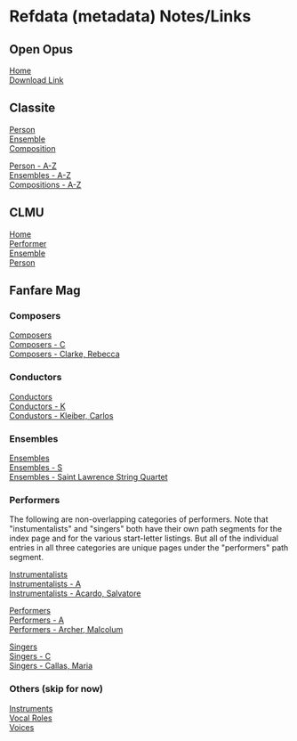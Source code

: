 # Refdata (metadata) Notes/Links #

## Open Opus ##

[Home](https://openopus.org/)<br>
[Download Link](https://api.openopus.org/work/dump.json)<br>

## Classite ##

[Person](https://classite.com/discover/person)<br>
[Ensemble](https://classite.com/discover/ensemble)<br>
[Composition](https://classite.com/discover/composition)<br>

[Person - A-Z](https://classite.com/search/persons?limit=100&view=list&order=az&page=1)<br>
[Ensembles - A-Z](https://classite.com/search/ensembles?limit=100&order=az&view=list&page=1)<br>
[Compositions - A-Z](https://classite.com/search/compositions?limit=48&view=list&order=az&page=1)<br>

## CLMU ##

[Home](https://search.alexanderstreet.com/clmu)<br>
[Performer](https://search.alexanderstreet.com/clmu/browse/composer?items_per_page=100)<br>
[Ensemble](https://search.alexanderstreet.com/clmu/browse/performer-ensemble)<br>
[Person](https://search.alexanderstreet.com/clmu/browse/person)<br>

## Fanfare Mag ##

### Composers ###

[Composers](https://fanfarearchive.com/indices/itop/composers/index.html)<br>
[Composers - C](https://fanfarearchive.com/indices/itop/composers/_c.html)<br>
[Composers - Clarke, Rebecca](https://fanfarearchive.com/indices/itop/composers/clarkerebecca.html)<br>

### Conductors ###

[Conductors](https://fanfarearchive.com/indices/itop/conductors/index.html)<br>
[Conductors - K](https://fanfarearchive.com/indices/itop/conductors/_k.html)<br>
[Condustors - Kleiber, Carlos](https://fanfarearchive.com/indices/itop/performers/kleibercarlos.html)<br>

### Ensembles ###

[Ensembles](https://fanfarearchive.com/indices/itop/ensembles/index.html)<br>
[Ensembles - S](https://fanfarearchive.com/indices/itop/ensembles/_s.html)<br>
[Ensembles - Saint Lawrence String Quartet](https://fanfarearchive.com/indices/itop/performers/saintlawrencestrqrt.html)<br>

### Performers ###

The following are non-overlapping categories of performers.  Note that "instumentalists"
and "singers" both have their own path segments for the index page and for the various
start-letter listings.  But all of the individual entries in all three categories are
unique pages under the "performers" path segment.

[Instrumentalists](https://fanfarearchive.com/indices/itop/instrumentalists/index.html)<br>
[Instrumentalists - A](https://fanfarearchive.com/indices/itop/instrumentalists/_a.html)<br>
[Instrumentalists - Acardo, Salvatore](https://fanfarearchive.com/indices/itop/performers/accardosalvatore.html)<br>

[Performers](https://fanfarearchive.com/indices/itop/performers/index.html)<br>
[Performers - A](https://fanfarearchive.com/indices/itop/performers/_a.html)<br>
[Performers - Archer, Malcolum](https://fanfarearchive.com/indices/itop/performers/archermalcolm.html)<br>

[Singers](https://fanfarearchive.com/indices/itop/singers/index.html)<br>
[Singers - C](https://fanfarearchive.com/indices/itop/singers/_c.html)<br>
[Singers - Callas, Maria](https://fanfarearchive.com/indices/itop/performers/callasmaria.html)<br>

### Others (skip for now) ###

[Instruments](https://fanfarearchive.com/indices/itop/instruments/index.html)<br>
[Vocal Roles](https://fanfarearchive.com/indices/itop/vocalroles/index.html)<br>
[Voices](https://fanfarearchive.com/indices/itop/voices/index.html)<br>
